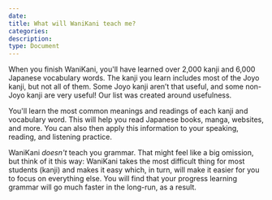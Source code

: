 ```yaml
---
date:
title: What will WaniKani teach me?
categories:
description:
type: Document
---
```

When you finish WaniKani, you'll have learned over 2,000 kanji and 6,000 Japanese vocabulary words. The kanji you learn includes most of the Joyo kanji, but not all of them. Some Joyo kanji aren’t that useful, and some non-Joyo kanji are very useful! Our list was created around usefulness.

You'll learn the most common meanings and readings of each kanji and vocabulary word. This will help you read Japanese books, manga, websites, and more. You can also then apply this information to your speaking, reading, and listening practice.

WaniKani _doesn't_ teach you grammar. That might feel like a big omission, but think of it this way: WaniKani takes the most difficult thing for most students (kanji) and makes it easy which, in turn, will make it easier for you to focus on everything else. You will find that your progress learning grammar will go much faster in the long-run, as a result.
